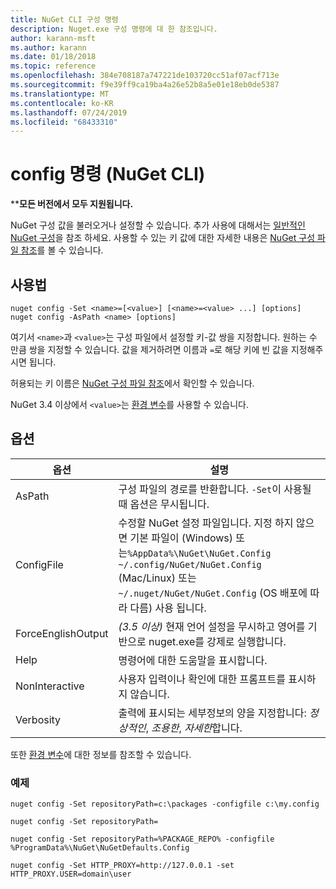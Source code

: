 ```yaml
---
title: NuGet CLI 구성 명령
description: Nuget.exe 구성 명령에 대 한 참조입니다.
author: karann-msft
ms.author: karann
ms.date: 01/18/2018
ms.topic: reference
ms.openlocfilehash: 384e708187a747221de103720cc51af07acf713e
ms.sourcegitcommit: f9e39ff9ca19ba4a26e52b8a5e01e18eb0de5387
ms.translationtype: MT
ms.contentlocale: ko-KR
ms.lasthandoff: 07/24/2019
ms.locfileid: "68433310"
---
```

# <a name="config-command-nuget-cli"></a>config 명령 (NuGet CLI)

****모든 버전에서 모두 지원됩니다.**

NuGet 구성 값을 불러오거나 설정할 수 있습니다. 추가 사용에 대해서는 [일반적인 NuGet 구성](../../consume-packages/configuring-nuget-behavior.md)을 참조 하세요. 사용할 수 있는 키 값에 대한 자세한 내용은 [NuGet 구성 파일 참조](../nuget-config-file.md)를 볼 수 있습니다.

## <a name="usage"></a>사용법

```cli
nuget config -Set <name>=[<value>] [<name>=<value> ...] [options]
nuget config -AsPath <name> [options]
```

여기서 `<name>`과 `<value>`는 구성 파일에서 설정할 키-값 쌍을 지정합니다. 원하는 수 만큼 쌍을 지정할 수 있습니다. 값을 제거하려면 이름과 `=`로 해당 키에 빈 값을 지정해주시면 됩니다.

허용되는 키 이름은 [NuGet 구성 파일 참조](../nuget-config-file.md)에서 확인할 수 있습니다.

NuGet 3.4 이상에서 `<value>`는 [환경 변수](cli-ref-environment-variables.md)를 사용할 수 있습니다.

## <a name="options"></a>옵션

| 옵션 | 설명 |
| --- | --- |
| AsPath | 구성 파일의 경로를 반환합니다. `-Set`이 사용될 때 옵션은 무시됩니다. |
| ConfigFile | 수정할 NuGet 설정 파일입니다. 지정 하지 않으면 기본 파일이 (Windows) 또는`%AppData%\NuGet\NuGet.Config` `~/.config/NuGet/NuGet.Config` (Mac/Linux) 또는 `~/.nuget/NuGet/NuGet.Config` (OS 배포에 따라 다름) 사용 됩니다.|
| ForceEnglishOutput | *(3.5 이상)*  현재 언어 설정을 무시하고 영어를 기반으로 nuget.exe를 강제로 실행합니다. |
| Help | 명령어에 대한 도움말을 표시합니다. |
| NonInteractive | 사용자 입력이나 확인에 대한 프롬프트를 표시하지 않습니다. |
| Verbosity | 출력에 표시되는 세부정보의 양을 지정합니다: *정상적인*, *조용한*, *자세한*합니다. |

또한 [환경 변수](cli-ref-environment-variables.md)에 대한 정보를 참조할 수 있습니다.

### <a name="examples"></a>예제

```cli
nuget config -Set repositoryPath=c:\packages -configfile c:\my.config

nuget config -Set repositoryPath=

nuget config -Set repositoryPath=%PACKAGE_REPO% -configfile %ProgramData%\NuGet\NuGetDefaults.Config

nuget config -Set HTTP_PROXY=http://127.0.0.1 -set HTTP_PROXY.USER=domain\user
```
